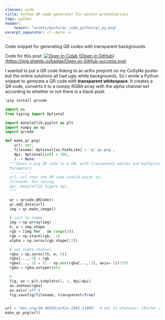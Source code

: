 ```yaml
---
classes: wide
title: Python QR code generator for poster presentations
tags: python
header:
    teaser: "assets/posts/qr_code_python/qr_py.png"
excerpt_separator: <!--more-->
---
```

Code snippet for generating QR codes with transparent backgrounds.
<!--more-->

Code for this post:
[![Open In Colab](https://colab.research.google.com/assets/colab-badge.svg)](https://colab.research.google.com/github/lyndond/lyndond.github.io/blob/master/code/2023-02-13-qr-code-python.ipynb)
[![Open in GitHub](https://img.shields.io/badge/Open on GitHub-success.svg)](https://github.com/lyndond/lyndond.github.io/blob/master/code/2023-02-13-qr-code-python.ipynb)

I wanted to put a QR code linking to an arXiv preprint on my CoSyNe poster but the online solutions all had ugly white backgrounds. So I wrote a Python snippet to generate a QR code with **transparent whitespace**. It creates a QR code, converts it to a numpy RGBA array with the alpha channel set according to whether or not there is a black pixel.

```python
!pip install qrcode

import os
from typing import Optional

import matplotlib.pyplot as plt
import numpy as np
import qrcode

def make_qr_png(
    url: str,
    filename: Optional[os.PathLike] = 'qr_py.png',
    dpi: Optional[int] = 300,
    ) -> None:
  """Saves a png QR code to a URL with transparent whites and background.
  Parameters
  ----------
  url: url that the QR code should point to.
  filename: For saving.
  dpi: matplotlib figure dpi.
  """

  qr = qrcode.QRCode()
  qr.add_data(url)
  img = qr.make_image()

  # cast to numpy
  img = np.array(img)
  h, w = img.shape
  rgb = [img for _ in range(3)]
  rgb = np.stack(rgb, -1)
  alpha = np.zeros(rgb.shape[:2])

  # set alpha channel 
  rgba = np.zeros((h, w, 4))
  rgba[...,:3] = rgb
  rgba[...,-1] = (1 - np.max(rgba[...,:3], axis=-1))*255
  rgba = rgba.astype(int)

  #  
  fig, ax = plt.subplots(1, 1, dpi=dpi)
  ax.imshow(rgba)
  ax.axis('off')
  fig.savefig(filename, transparent=True)

  
url = "doi.org/10.48550/arXiv.2301.11955"  # set to whatever; shorter urls make cleaner QR codes
make_qr_png(url)
```
